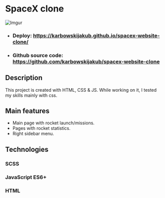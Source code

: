 
# SpaceX clone


![Imgur](https://i.imgur.com/dtnyQvo.png)

- ### Deploy: https://karbowskijakub.github.io/spacex-website-clone/
- ### Github source code: https://github.com/karbowskijakub/spacex-website-clone


## Description

This project is created with HTML, CSS & JS. While working on it, I tested my skills mainly with css.

## Main features

- Main page with rocket launch/missions.
- Pages with rocket statistics.
- Right sidebar menu.
## Technologies
### SCSS
### JavaScript ES6+
### HTML
